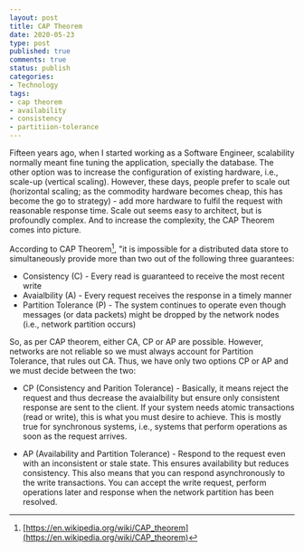 ```yaml
---
layout: post
title: CAP Theorem
date: 2020-05-23
type: post
published: true
comments: true
status: publish
categories:
- Technology
tags:
- cap theorem
- availability
- consistency
- partitiion-tolerance
---
```


Fifteen years ago, when I started working as a Software Engineer, scalability normally meant fine tuning the application, specially the database. The other option was to increase the configuration of existing hardware, i.e., scale-up (vertical scaling).  However, these days, people prefer to scale out (horizontal scaling; as the commodity hardware becomes cheap, this has become the go to strategy) - add more hardware to fulfil the request with reasonable response time. Scale out seems easy to architect, but is profoundly complex. And to increase the complexity, the CAP Theorem comes into picture. 

According to CAP Theorem[^fn1], "it is impossible for a distributed data store to simultaneously provide more than two out of the following three guarantees:

 * Consistency (C) - Every read is guaranteed to receive the most recent write
 * Avaialbility (A) - Every request receives the response in a timely manner
 * Partition Tolerance (P)  - The system continues to operate even though messages (or data packets) might be dropped by the network nodes (i.e., network partition occurs)
 
 So, as per CAP theorem, either CA, CP or AP are possible. However, networks are not reliable so we must always account for Partition Tolerance, that rules out CA. Thus, we have only two options CP or AP and we must decide between the two:
 
 * CP (Consistency and Parition Tolerance) - Basically, it means  reject the request and thus decrease the avaialbility but ensure only consistent response are sent to the client. If your system needs atomic transactions (read or write), this is what you must desire to achieve. This is mostly true for synchronous systems, i.e., systems that perform operations as soon as the request arrives. 
 
 
 * AP (Availability and Partition Tolerance) - Respond to the request even with an inconsistent or stale state. This ensures availability but reduces consistency. This also means that you can respond asynchronously to the write transactions. You can accept the write request, perform operations later and response when the network partition has been resolved. 
 
 
 [^fn1]: [https://en.wikipedia.org/wiki/CAP_theorem](https://en.wikipedia.org/wiki/CAP_theorem)
